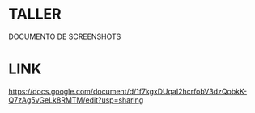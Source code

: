 # TALLER
DOCUMENTO DE SCREENSHOTS
# LINK
https://docs.google.com/document/d/1f7kgxDUqaI2hcrfobV3dzQobkK-Q7zAg5vGeLk8RMTM/edit?usp=sharing
